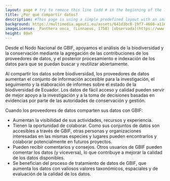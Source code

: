 ```yaml
---
layout: page # try to remoce this line (add # in the beginning of the line to make it a comment) - then the layout will change, but the content remain the same
title: ¿Por qué compartir datos?
description: #This page is using a simple predefined layout with an image, a title and some body text
background: https://multimedia.agouti.eu/assets/641d3bc8-19f7-4660-a116-9f0e7d48e7a2/file #/assets/images/placeholders/moss.jpg
imageLicense: _Panthera onca_ (Linnaeus, 1758) [observada](https://www.gbif.org/occurrence/4117088327){:target="_blank"} en el Refugio de Vida Silvestre El Pambilar [(CC BY 4.0)](http://creativecommons.org/licenses/by/4.0/){:target="_blank"}
height: 80vh
---
```


Desde el Nodo Nacional de GBIF, apoyamos el análisis de la biodiversidad y la conservación mediante la agregación de las contribuciones de los proveedores de datos, y el posterior procesamiento e indexación de los datos para que se puedan buscar y reutilizar abiertamente.


Al compartir los datos sobre biodiversidad, los proveedores de datos aumentan el conjunto de información accesible para la investigación, el seguimiento y la elaboración de informes sobre el estado de la biodiversidad de Ecuador. Los datos de fácil acceso y calidad pueden servir de mejor apoyo a la investigación y a la toma de decisiones basadas en evidencias por parte de las autoridades de conservación y gestión.


Cuando los proveedores de datos comparten sus datos con GBIF:

- Aumentan la visibilidad de sus actividades, recursos y experiencia.
- Tienen la oportunidad de colaborar. Como sus conjuntos de datos son accesibles a través de GBIF, otras personas y organizaciones interesadas en las mismas especies y lugares pueden encontrarlos y colaborar potencialmente en futuros proyectos.
- Pueden recibir comentarios y consejos. Otros usuarios de GBIF pueden comentar los datos (y viceversa), lo que contribuye a mejorar la calidad de los datos disponibles.
- Se benefician del proceso de tratamiento de datos de GBIF, que aumenta los datos con valiosos valores taxonómicos, espaciales y de evaluación de la calidad de los datos.
